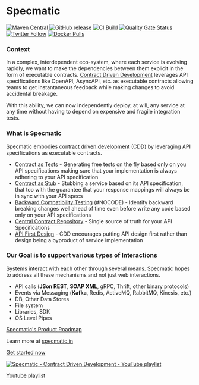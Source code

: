 Specmatic
========
[![Maven Central](https://img.shields.io/maven-central/v/in.specmatic/specmatic-core.svg)](https://mvnrepository.com/artifact/in.specmatic/specmatic-core) [![GitHub release](https://img.shields.io/github/v/release/znsio/specmatic.svg)](https://github.com/znsio/specmatic/releases) ![CI Build](https://github.com/znsio/specmatic/workflows/CI%20Build/badge.svg) [![Quality Gate Status](https://sonarcloud.io/api/project_badges/measure?project=znsio_specmatic&branch=main&metric=alert_status)](https://sonarcloud.io/dashboard?id=znsio_specmatic&branch=main) [![Twitter Follow](https://img.shields.io/twitter/follow/specmatic.svg?style=social&label=Follow)](https://twitter.com/specmatic) [![Docker Pulls](https://img.shields.io/docker/pulls/znsio/specmatic.svg)](https://hub.docker.com/r/znsio/specmatic)

### Context

In a complex, interdependent eco-system, where each service is evolving rapidly, we want to make the dependencies between them explicit in the form of executable contracts. [Contract Driven Development](https://specmatic.in/contract_driven_development.html) leverages API specifications like OpenAPI, AsyncAPI, etc. as executable contracts allowing teams to get instantaneous feedback while making changes to avoid accidental breakage.

With this ability, we can now independently deploy, at will, any service at any time without having to depend on expensive and fragile integration tests.

### What is Specmatic
Specmatic embodies [contract driven development](https://specmatic.in/contract_driven_development.html) (CDD) by leveraging API specifications as executable contracts.
* [Contract as Tests](https://specmatic.in/#contract-as-test) - Generating free tests on the fly based only on you API specifications making sure that your implementation is always adhering to your API specification
* [Contract as Stub](https://specmatic.in/#contract-as-stub) - Stubbing a service based on its API specification, that too with the guarantee that your response mappings will always be in sync with your API specs
* [Backward Compatibility Testing](https://specmatic.in/#contract-vs-contract) (#NOCODE) - Identify backward breaking changes well ahead of time even before write any code based only on your API specifications
* [Central Contract Repository](https://specmatic.in/#contract-as-code) - Single source of truth for your API Specifications
* [API First Design](https://youtu.be/uaaevRw0TN4?list=PL9Z-JgiTsOYRERcsy9o3y6nsi5yK3IB_w&t=1306) - CDD encourages putting API design first rather than design being a byproduct of service implementation

### Our Goal is to support various types of Interactions
Systems interact with each other through several means. Specmatic hopes to address all these mechanisms and not just web interactions.
* API calls (**JSon REST**, **SOAP XML**, gRPC, Thrift, other binary protocols)
* Events via Messaging (**Kafka**, Redis, ActiveMQ, RabbitMQ, Kinesis, etc.)
* DB, Other Data Stores
* File system
* Libraries, SDK 
* OS Level Pipes

[Specmatic's Product Roadmap](https://specmatic.in/roadmap/)

Learn more at [specmatic.in](https://specmatic.in/#features)

[Get started now](https://specmatic.in/getting_started.html)

[![Specmatic - Contract Driven Development - YouTube playlist](https://img.youtube.com/vi/3HPgpvd8MGg/0.jpg)](https://www.youtube.com/watch?v=3HPgpvd8MGg&list=PL9Z-JgiTsOYRERcsy9o3y6nsi5yK3IB_w)

[Youtube playlist](https://www.youtube.com/watch?v=3HPgpvd8MGg&list=PL9Z-JgiTsOYRERcsy9o3y6nsi5yK3IB_w)
